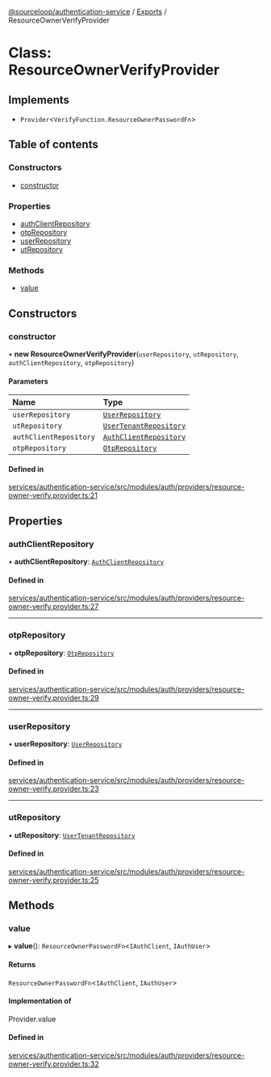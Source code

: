 [@sourceloop/authentication-service](../README.md) / [Exports](../modules.md) / ResourceOwnerVerifyProvider

# Class: ResourceOwnerVerifyProvider

## Implements

- `Provider`<`VerifyFunction.ResourceOwnerPasswordFn`\>

## Table of contents

### Constructors

- [constructor](ResourceOwnerVerifyProvider.md#constructor)

### Properties

- [authClientRepository](ResourceOwnerVerifyProvider.md#authclientrepository)
- [otpRepository](ResourceOwnerVerifyProvider.md#otprepository)
- [userRepository](ResourceOwnerVerifyProvider.md#userrepository)
- [utRepository](ResourceOwnerVerifyProvider.md#utrepository)

### Methods

- [value](ResourceOwnerVerifyProvider.md#value)

## Constructors

### constructor

• **new ResourceOwnerVerifyProvider**(`userRepository`, `utRepository`, `authClientRepository`, `otpRepository`)

#### Parameters

| Name | Type |
| :------ | :------ |
| `userRepository` | [`UserRepository`](UserRepository.md) |
| `utRepository` | [`UserTenantRepository`](UserTenantRepository.md) |
| `authClientRepository` | [`AuthClientRepository`](AuthClientRepository.md) |
| `otpRepository` | [`OtpRepository`](OtpRepository.md) |

#### Defined in

[services/authentication-service/src/modules/auth/providers/resource-owner-verify.provider.ts:21](https://github.com/sourcefuse/loopback4-microservice-catalog/blob/93a7f917/services/authentication-service/src/modules/auth/providers/resource-owner-verify.provider.ts#L21)

## Properties

### authClientRepository

• **authClientRepository**: [`AuthClientRepository`](AuthClientRepository.md)

#### Defined in

[services/authentication-service/src/modules/auth/providers/resource-owner-verify.provider.ts:27](https://github.com/sourcefuse/loopback4-microservice-catalog/blob/93a7f917/services/authentication-service/src/modules/auth/providers/resource-owner-verify.provider.ts#L27)

___

### otpRepository

• **otpRepository**: [`OtpRepository`](OtpRepository.md)

#### Defined in

[services/authentication-service/src/modules/auth/providers/resource-owner-verify.provider.ts:29](https://github.com/sourcefuse/loopback4-microservice-catalog/blob/93a7f917/services/authentication-service/src/modules/auth/providers/resource-owner-verify.provider.ts#L29)

___

### userRepository

• **userRepository**: [`UserRepository`](UserRepository.md)

#### Defined in

[services/authentication-service/src/modules/auth/providers/resource-owner-verify.provider.ts:23](https://github.com/sourcefuse/loopback4-microservice-catalog/blob/93a7f917/services/authentication-service/src/modules/auth/providers/resource-owner-verify.provider.ts#L23)

___

### utRepository

• **utRepository**: [`UserTenantRepository`](UserTenantRepository.md)

#### Defined in

[services/authentication-service/src/modules/auth/providers/resource-owner-verify.provider.ts:25](https://github.com/sourcefuse/loopback4-microservice-catalog/blob/93a7f917/services/authentication-service/src/modules/auth/providers/resource-owner-verify.provider.ts#L25)

## Methods

### value

▸ **value**(): `ResourceOwnerPasswordFn`<`IAuthClient`, `IAuthUser`\>

#### Returns

`ResourceOwnerPasswordFn`<`IAuthClient`, `IAuthUser`\>

#### Implementation of

Provider.value

#### Defined in

[services/authentication-service/src/modules/auth/providers/resource-owner-verify.provider.ts:32](https://github.com/sourcefuse/loopback4-microservice-catalog/blob/93a7f917/services/authentication-service/src/modules/auth/providers/resource-owner-verify.provider.ts#L32)
